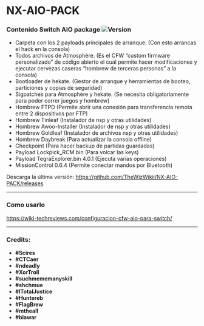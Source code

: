 # NX-AIO-PACK

### Contenido Switch AIO package ![Version](https://img.shields.io/badge/Version-13.2.1-brightgreen.svg)

- Carpeta con los 2 payloads principales de arranque. (Con esto arrancas el hack en la consola)
- Todos archivos de Atmosphère. (Es el CFW “custom firmware personalizado” de código abierto el cual permite hacer modificaciones y ejecutar cervezas caseras “hombrew de terceras personas” a la consola)
- Bootloader de hekate. (Gestor de arranque y herramientas de booteo, particiones y copias de seguridad)
- Sigpatches para Atmosphère y hekate. (Se necesita obligatoriamente para poder correr juegos y hombrew)
- Hombrew FTPD (Permite abrir una conexión para transferencia remota entre 2 dispositivos por FTP)
- Hombrew Tinleaf (Instalador de nsp y otras utilidades)
- Hombrew Awoo-Installer (Instalador de nsp y otras utilidades)
- Hombrew Goldleaf (Instalador de archivos nsp y otras utilidades)
- Hombrew Daybreak (Para actualizar la consola offline)
- Checkpoint (Para hacer backup de partidas guardadas)
- Payload Lockpick_RCM.bin (Para volcar las keys)
- Payload TegraExplorer.bin 4.0.1 (Ejecuta varias operaciones)
- MissionControl 0.6.4 (Permite conectar mandos por Bluetooth)

Descarga la última versión: https://github.com/TheWizWikii/NX-AIO-PACK/releases

---

### Como usarlo

https://wiki-techreviews.com/configuracion-cfw-aio-para-switch/

---

### Credits:

- **#Scires**
- **#CTCaer**
- **#ndeadly**
- **#XorTroll**
- **#suchmememanyskill**
- **#shchmue**
- **#ITotalJustice**
- **#Huntereb**
- **#FlagBrew**
- **#mtheall**
- **#blawar**
